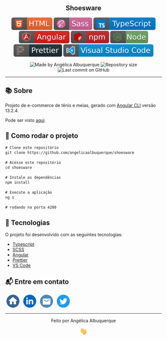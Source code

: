 <h2 align="center">
  Shoesware
</h2>

<p align="center">

<p align="center">
<img alt="badge html" src="https://raw.githubusercontent.com/angelicaalbuquerque/badges-and-icons/f96545c39b9ff34534ee166d78e4bcef00de3928/badges/html.svg">
<img alt="badge sass" src="https://raw.githubusercontent.com/angelicaalbuquerque/badges-and-icons/492c87722a25eca3883de8ee892966c9dd1e86e3/badges/sass.svg">
<img alt="badge typescript" src="https://raw.githubusercontent.com/angelicaalbuquerque/badges-and-icons/56834a01279853fcf3ce5c7bf058f217fb2be110/badges/typescript.svg">
<img alt="badge angular" src="https://raw.githubusercontent.com/aleen42/badges/master/src/angular.svg">
<img alt="badge npm" src="https://raw.githubusercontent.com/aleen42/badges/466339a5007ec1c25054ffbbac64a86fece53e26/src/npm.svg">
<img alt="badge nodejs" src="https://raw.githubusercontent.com/angelicaalbuquerque/badges-and-icons/56834a01279853fcf3ce5c7bf058f217fb2be110/badges/node.svg">
<img alt="badge prettier" src="https://raw.githubusercontent.com/angelicaalbuquerque/badges-and-icons/56834a01279853fcf3ce5c7bf058f217fb2be110/badges/prettier-2.svg">
<img alt="badge vscode" src="https://raw.githubusercontent.com/angelicaalbuquerque/badges-and-icons/f96545c39b9ff34534ee166d78e4bcef00de3928/badges/visual-studio-code.svg">
</p>

<p align="center">
<img alt="Made by Angélica Albuquerque" src="https://img.shields.io/badge/made%20by-Angélica Albuquerque-%20?color=881015">
<img alt="Repository size" src="https://img.shields.io/github/repo-size/angelicaalbuquerque/shoesware?color=881015">
<img alt="Last commit on GitHub" src="https://img.shields.io/github/last-commit/angelicaalbuquerque/shoesware?color=881015">
</p>

---

## 📚 Sobre

Projeto de e-commerce de tênis e meias, gerado com [Angular CLI](https://github.com/angular/angular-cli) versão 13.2.4.

Pode ser visto [aqui](https://shoesware.vercel.app/).

## 🧭 Como rodar o projeto

```
# Clone este repositório
git clone https://github.com/angelicaalbuquerque/shoesware

# Acesse este repositório
cd shoesware

# Instale as dependências
npm install

# Execute a aplicação
ng s

# rodando na porta 4200
```

## 🚀 Tecnologias

O projeto foi desenvolvido com as seguintes tecnologias:

- [Typescript](https://www.typescriptlang.org/)
- [SCSS](https://sass-lang.com/documentation/syntax)
- [Angular](https://angular.io/)
- [Prettier](https://prettier.io/)
- [VS Code](https://code.visualstudio.com/)

## 📬 Entre em contato

<p align="left">
    <a href="https://www.frontangie.dev/" target="blank" style="text-decoration: none; color: unset;">
    <img align="center" src="https://raw.githubusercontent.com/angelicaalbuquerque/badges-and-icons/main/icons/circle/portfolio.svg" alt="frontangie.dev" height="50" width="50" />
  </a>
  <a href="https://linkedin.com/in/angelica-albuquerque/" target="blank" style="text-decoration: none; color: unset;">
    <img align="center" src="https://raw.githubusercontent.com/angelicaalbuquerque/badges-and-icons/main/icons/circle/linkedin.svg" alt="Linkedin" height="50" width="50" />
  </a>
  <a href="mailto:hi@frontangie.dev" target="blank" style="text-decoration: none;">
    <img align="center" src="https://raw.githubusercontent.com/angelicaalbuquerque/badges-and-icons/main/icons/circle/email.svg" alt="Email" height="50" width="50" />
  </a>
  <a href="https://twitter.com/frontangie" target="blank" style="text-decoration: none;">
    <img align="center" src="https://raw.githubusercontent.com/angelicaalbuquerque/badges-and-icons/main/icons/circle/twitter.svg" alt="Twitter" height="50" width="50" />
    </a>
</p>

---

<p align="center">
Feito por Angélica Albuquerque
</p>

<p align="center">
<img src="https://raw.githubusercontent.com/angelicaalbuquerque/badges-and-icons/main/gif/hi.gif" width="25px"> 
</p>

